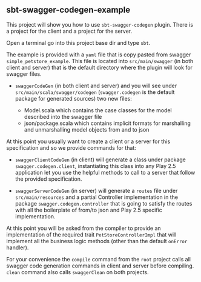 sbt-swagger-codegen-example
---------------------------

This project will show you how to use `sbt-swagger-codegen` plugin. There is a project for the client and a project for the server.

Open a terminal go into this project base dir and type `sbt`.

The example is provided with a `yaml` file that is copy pasted from swagger `simple_petstore_example`.
This file is located into `src/main/swagger` (in both client and server) that is the default directory where the plugin will look for swagger files.

- `swaggerCodeGen` (in both client and server) and you will see under `src/main/scala/swagger/codegen` (`swagger.codegen` is the default package for generated sources) two new files:

	- Model.scala which contains the case classes for the model described into the swagger file
	- json/package.scala which contains implicit formats for marshalling and unmarshalling model objects from and to json

At this point you usually want to create a client or a server for this specification and so we provide commands for that:

- `swaggerClientCodeGen` (in client) will generate a class under package `swagger.codegen.client`, instantiating this class into any Play 2.5 application let you use the helpful methods to call to a server that follow the provided specification.

- `swaggerServerCodeGen` (in server) will generate a `routes` file under `src/main/resources` and a partial Controller implementation in the package `swagger.codegen.controller` that is going to satisfy the routes with all the boilerplate of from/to json and Play 2.5 specific implementation.

At this point you will be asked from the compiler to provide an implementation of the required trait `PetStoreControllerImpl` that will implement all the business logic methods (other than the default `onError` handler).

For your convenience the `compile` command from the `root` project calls all swagger code generation commands in client and server before compiling. `clean` command also calls `swaggerClean` on both projects.
